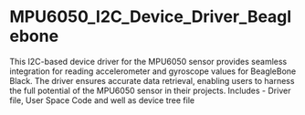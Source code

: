 # MPU6050_I2C_Device_Driver_Beaglebone
This I2C-based device driver for the MPU6050 sensor provides seamless integration for reading accelerometer and gyroscope values for BeagleBone Black. The driver ensures accurate data retrieval, enabling users to harness the full potential of the MPU6050 sensor in their projects. Includes - Driver file, User Space Code and well as device tree file

